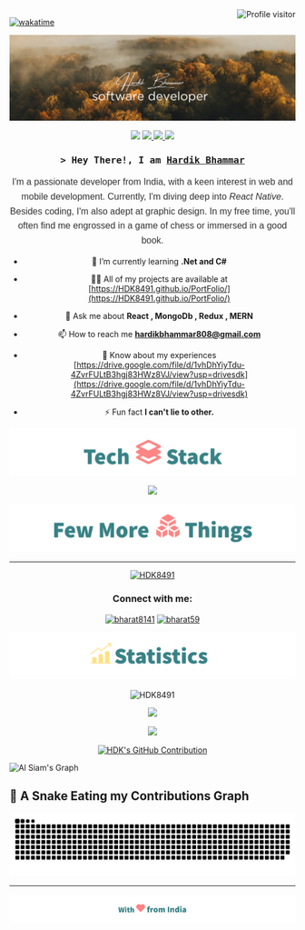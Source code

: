 
<a>
<a href="https://komarev.com/ghpvc/?username=alsiam">
  <img align="right" src="https://komarev.com/ghpvc/?username=HDK8491&label=Visitors&color=0e75b6&style=flat" alt="Profile visitor" />
</a>

[![wakatime](https://wakatime.com/badge/user/018de01b-1c88-4698-b625-b3f77f8af0f7.svg)](https://wakatime.com/@018de01b-1c88-4698-b625-b3f77f8af0f7)
</a>

<div align="center">

<img src="img/Blue Modern Company Slogan LinkedIn Banner.png"/>

<!-- uncomment to change banner
<img src="https://capsule-render.vercel.app/api?type=waving&&color=0:4CB8C4,100:3CD3AD&height=300&section=header&text=Muhammad%20Faizan&fontSize=90&fontColor=FCFFE7" />
-->
<p align="center>
<a href="https://github.com/HDK8491">
  <img src="https://img.shields.io/badge/GitHub-181717.svg?style=for-the-badge&logo=GitHub&logoColor=white">
</a>
<a href="https://linkedin.com/in/HDK8491">
  <img src="https://img.shields.io/badge/LinkedIn-0A66C2.svg?style=for-the-badge&logo=LinkedIn&logoColor=white">
</a>
<a href="https://lichess.org/@/anon007">
  <img src="https://img.shields.io/badge/Lichess-000000.svg?style=for-the-badge&logo=Lichess&logoColor=white">
</a>
<a href="https://www.goodreads.com/user/show/159447401-muhammad-faizan">
  <img src="https://img.shields.io/badge/Goodreads-F3F1EA?style=for-the-badge&logo=goodreads&logoColor=372213">
</a>
</p>


<!-- Intro  -->
<h3 align="center"
>
        <samp>&gt; Hey There!, I am
                <b><a  target="_blank" href="https://HDK8491.com">Hardik Bhammar</a></b>
        </samp>
</h3>

<!-- --- -->


<p style="font-family: Arial, sans-serif; font-size: 16px; color: #333; line-height: 1.6;">
    I'm a passionate developer from India, with a keen interest in web and mobile development. Currently, I'm diving deep into <em>React Native</em>. Besides coding, I'm also adept at graphic design. In my free time, you'll often find me engrossed in a game of chess or immersed in a good book.
</p>


- 🌱 I’m currently learning **.Net and C#**

- 👨‍💻 All of my projects are available at [https://HDK8491.github.io/PortFolio/](https://HDK8491.github.io/PortFolio/)

- 💬 Ask me about **React , MongoDb , Redux , MERN**

- 📫 How to reach me **hardikbhammar808@gmail.com**

- 📄 Know about my experiences [https://drive.google.com/file/d/1vhDhYiyTdu-4ZvrFULtB3hgj83HWz8VJ/view?usp=drivesdk](https://drive.google.com/file/d/1vhDhYiyTdu-4ZvrFULtB3hgj83HWz8VJ/view?usp=drivesdk)

- ⚡ Fun fact **I can't lie to other.**

<!--About me: end-->

<!--Tech stack: start-->

<img src="img/tech_stack.png">

<img src="https://skillicons.dev/icons?i=html,css,js,figma,docker,blender,linkedin,discord,bootstrap,java,dart,python,django,kotlin,bash,materialui,md,express,md,matlab,mysql,gradle,flutter,git,github,firebase,nestjs,heroku,netlify,androidstudio,vscode,vim,idea,ai,ps,linux,nextjs,react,nodejs,cpp,c,threejs,mongodb,graphql,kali,php,postman,powershell,pr,prisma,redis,redux,stackoverflow,sublime,supabase,svg,tailwind,
ts,ubuntu,unity,vite,windows,npm&perline=10"/>

<!--Tech stack: end-->

<!--Statistics: start-->




<!--Statistics: end-->

<!--More Details: start-->

<img src="img/more_things.png">
</div>





<!-- <p align="center"> <img src="https://komarev.com/ghpvc/?username=HDK8491&label=Profile%20views&color=0e75b6&style=flat" alt="HDK8491" /> </p> -->

<hr>

<p align="center"> <a href="https://github.com/ryo-ma/github-profile-trophy"><img src="https://github-profile-trophy.vercel.app/?username=HDK8491" alt="HDK8491" /></a> </p>



<h3 align="center">Connect with me:</h3>
<p align="center">
<a href="https://www.codechef.com/users/light8491" target="blank"><img align="center" src="https://cdn.jsdelivr.net/npm/simple-icons@3.1.0/icons/codechef.svg" alt="bharat8141" height="30" width="40"  /></a>
<a href="https://www.leetcode.com/bharat59" target="blank"><img align="center" src="https://raw.githubusercontent.com/rahuldkjain/github-profile-readme-generator/master/src/images/icons/Social/leet-code.svg" alt="bharat59" height="30" width="40" /></a>
</p>



<img src="img/statistics.png">
<p align="center"><img align="center" src="https://github-readme-stats.vercel.app/api/top-langs?username=HDK8491&show_icons=trueshow_icons=true,prs&cache_seconds=86400&theme=midnight-purple&locale=en&layout=compact" alt="HDK8491" /></p>

 <p align="center">
 <a href="https://github.com/HDK8491">
 <img
 src="https://github-readme-stats.vercel.app/api?username=HDK8491&show_icons=true,prs&cache_seconds=86400&theme=midnight-purple"
 />
 </a>
</p>
 
 <p align="center">
 <a href="https://github.com/HDK8491">
 <img
 src="https://github-readme-streak-stats.herokuapp.com/?user=HDK8491&show_icons=true,prs&cache_seconds=86400&theme=midnight_purple"
 />
 </a>
</p>
 
 
<!-- <p><img align="center" src="https://github-readme-streak-stats.herokuapp.com/?user=HDK8491&" alt="HDK8491" /></p> -->

<!-- <p align="center">
  <a href="https://github.com/alsiam">
    <img src="https://github-readme-streak-stats.herokuapp.com/?user=HDK8491&theme=radical&border=7F3FBF" alt="Saif's GitHub streak"/>
  </a>
</p> -->

<p align="center">
  <a href="https://github.com/alsiam">
    <img src="https://github-profile-summary-cards.vercel.app/api/cards/profile-details?username=HDK8491&theme=midnight_purple&border_color=7F3FBF&bg_color=0D1117" alt="HDK's GitHub Contribution"/>
  </a>
</p>

![Al Siam's Graph](https://github-readme-activity-graph.vercel.app/graph?username=alsiam&custom_title=Al%20Siam's%20GitHub%20Activity%20Graph&bg_color=0D1117&color=7F3FBF&line=7F3FBF&point=7F3FBF&area_color=FFFFFF&title_color=FFFFFF&area=true)

## 🐍 A Snake Eating my Contributions Graph

<p align = "center">
	<img src="https://raw.githubusercontent.com/HDK8491/HDK8491/output/snake.svg" alt="Snake animation" />
</p>

<!--More Details: end-->

<!--Footer: start-->
<div align="center">

---

<img src="img/with_love.png">
</div>
